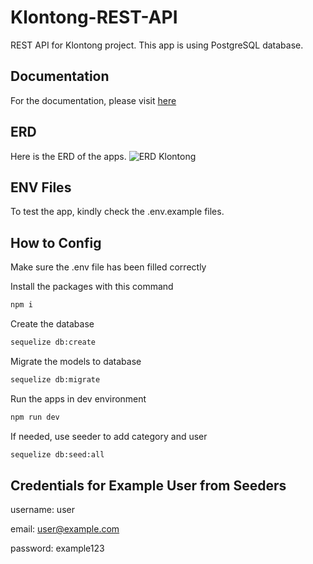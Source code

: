 # Klontong-REST-API
REST API for Klontong project. This app is using PostgreSQL database.

## Documentation

For the documentation, please visit [here](https://documenter.getpostman.com/view/23999493/2s9YBz1uQZ)

## ERD

Here is the ERD of the apps.
![ERD Klontong](https://ik.imagekit.io/variniaz/erd-klontong_vkfb-sUyE.png?updatedAt=1694067077718)

## ENV Files

To test the app, kindly check the .env.example files.

## How to Config
Make sure the .env file has been filled correctly

Install the packages with this command
 ```sh
npm i
```
Create the database
```sh
sequelize db:create
```
Migrate the models to database
```sh
sequelize db:migrate
```
Run the apps in dev environment
```sh
npm run dev
```
If needed, use seeder to add category and user
```sh
sequelize db:seed:all
```

## Credentials for Example User from Seeders
username: user

email: user@example.com

password: example123
